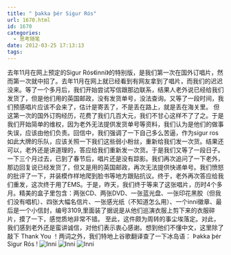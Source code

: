 ```yaml
---
title: " þakka þér Sigur Rós"
url: 1670.html
id: 1670
categories:
  - 思考随笔
date: 2012-03-25 17:13:13
tags:
---
```


去年11月在网上预定的Sigur Rós《inni》的特别版，是我们第一次在国外订唱片，然而第一次就中招了。去年11月在网上就已经看到有网友拿到了唱片，而我们的迟迟没来。等了一个多月后，我们开始尝试写信跟那边联系，结果人老外说已经给我们发货了，但是他们用的英国邮政，没有发货单号，没法查询。又等了一段时间，我们预感唱片应该不会来了，估计是寄丢了，不是丢在路上，就是丢在海关里。 但这第一次的国外订购经历，花费了我们几百大元，我们不甘心这样不了了之。于是我们开始简单的维权，因为老外无法提供发货单号等资料，我们认为是他们的做事失误，应该由他们负责。回信中，我们强调了一下自己多么苦逼，作为sigur ros如此大牌的乐队，应该关照一下我们这些弱小粉丝，重新给我们发一次货。结果还可以，老外还是讲道理的，答应给我们重新发一次货。于是我们又等了一段日子。 一下三个月过去，已到了春节后，唱片还是没有踪影。我们再次追问了一下老外，那边回复说已经发货了，但又是用的英国邮政，再次无法提供快递单号。我们愤怒的批评了一下，并装模作样地爬到脸书等地方跟贴抗议。终于，老外再次答应给我们重发，这次终于用了EMS。于是，昨天，我们终于等来了这张唱片，历时4个多月。精美的盒子里包含：两张CD、两张DVD、一张蓝光盘、一张印花黑胶（但我们没有唱机）、四张大幅名信片、一张感光纸（不知道怎么用）、一个inni徽章、最后是一个小信封，编号3109,里面装了据说是从他们巡演衣服上剪下来的衣服碎片，摸了一下，感觉质地非常不错。 至此，这件颇为周转的事尘埃落定。对此，我们感到老外还是蛮讲诚信，对他们表示衷心感谢。想到他们不懂中文，这里除了敲下 Thank You ！两词之外，我们特地上谷歌翻译查了一下冰岛语： Þakka þér Sigur Rós ! ![Inni](../../../images/2012/03/inni_1.jpg "inni_1.jpg") ![Inni](../../../images/2012/03/inni_2.jpg "inni_2.jpg") ![Inni](../../../images/2012/03/inni_3.jpg "inni_3.jpg")